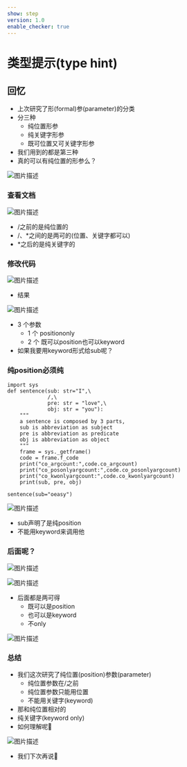 ```yaml
---
show: step
version: 1.0
enable_checker: true
---
```


# 类型提示(type hint)

## 回忆

- 上次研究了形(formal)参(parameter)的分类
- 分三种
	- 纯位置形参
	- 纯关键字形参
	- 既可位置又可关键字形参
- 我们用到的都是第三种
- 真的可以有纯位置的形参么？

![图片描述](https://doc.shiyanlou.com/courses/uid1190679-20220904-1662253940991)

### 查看文档

![图片描述](https://doc.shiyanlou.com/courses/uid1190679-20220829-1661783640535)

- /之前的是纯位置的
- /、*之间的是两可的(位置、关键字都可以)
- *之后的是纯关键字的

### 修改代码

![图片描述](https://doc.shiyanlou.com/courses/uid1190679-20220830-1661821831889)

- 结果

![图片描述](https://doc.shiyanlou.com/courses/uid1190679-20220830-1661821969553)

- 3 个参数
	- 1 个 positiononly
	- 2 个 既可以position也可以keyword
- 如果我要用keyword形式给sub呢？

### 纯position必须纯

```
import sys
def sentence(sub: str="I",\
             /,\
             pre: str = "love",\
             obj: str = "you"):
    """
    a sentence is composed by 3 parts,
    sub is abbreviation as subject
    pre is abbreviation as predicate
    obj is abbreviation as object
    """
    frame = sys._getframe()
    code = frame.f_code
    print("co_argcount:",code.co_argcount)
    print("co_posonlyargcount:",code.co_posonlyargcount)
    print("co_kwonlyargcount:",code.co_kwonlyargcount)
    print(sub, pre, obj)

sentence(sub="oeasy")
```
![图片描述](https://doc.shiyanlou.com/courses/uid1190679-20220830-1661822146207)

- sub声明了是纯position
- 不能用keyword来调用他

### 后面呢？

![图片描述](https://doc.shiyanlou.com/courses/uid1190679-20220830-1661822250155)

![图片描述](https://doc.shiyanlou.com/courses/uid1190679-20220830-1661822258226)

- 后面都是两可得
	- 既可以是position
	- 也可以是keyword
	- 不only

![图片描述](https://doc.shiyanlou.com/courses/3584/labs/554891/uid1190679-20250112-1736652621889) 


### 总结 
- 我们这次研究了纯位置(position)参数(parameter)
	- 纯位置参数在/之前
	- 纯位置参数只能用位置
	- 不能用关键字(keyword)
- 那和纯位置相对的
- 纯关键字(keyword only)
- 如何理解呢🤔

![图片描述](https://doc.shiyanlou.com/courses/uid1190679-20220829-1661783640535)

- 我们下次再说👋